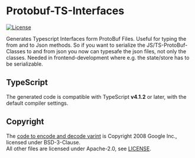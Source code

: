 
# Protobuf-TS-Interfaces

[![License](https://img.shields.io/github/license/bufbuild/protobuf-es?color=blue)](./LICENSE)  

Generates Typescript Interfaces form ProtoBuf Files.
Useful for typing the from and to Json methods.
So if you want to serialize the JS/TS-ProtoBuf-Classes to and from json you now can typesafe the json files, not only the classes.
Needed in frontend-development where e.g. the state/store has to be serializable.
## TypeScript

The generated code is compatible with TypeScript **v4.1.2** or later, with the default compiler settings.


## Copyright

The [code to encode and decode varint](packages/protobuf/src/google/varint.ts) is Copyright 2008 Google Inc., licensed 
under BSD-3-Clause.  
All other files are licensed under Apache-2.0, see [LICENSE](LICENSE).
